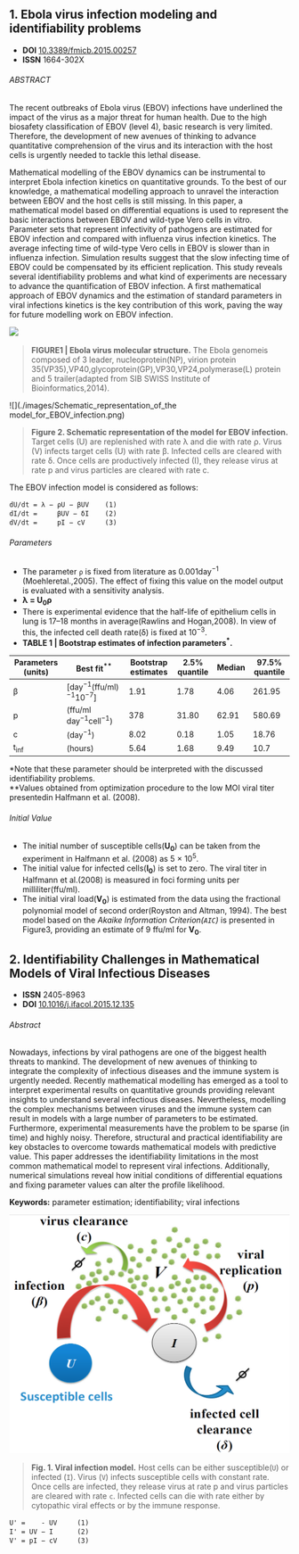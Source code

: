 ## 1. Ebola virus infection modeling and identifiability problems

+ **DOI** [10.3389/fmicb.2015.00257](https://www.doi.org/10.3389/fmicb.2015.00257)
+ **ISSN** 1664-302X

###### ABSTRACT
The recent outbreaks of Ebola virus (EBOV) infections have underlined the impact of the virus as a major threat for human health. Due to the high biosafety classification of EBOV (level 4), basic research is very limited. Therefore, the development of new avenues of thinking to advance quantitative comprehension of the virus and its interaction with the host cells is urgently needed to tackle this lethal disease.

Mathematical modelling of the EBOV dynamics can be instrumental to interpret Ebola infection kinetics on quantitative grounds. To the best of our knowledge, a mathematical modelling approach to unravel the interaction between EBOV and the host cells is still missing. In this paper, a mathematical model based on differential equations is used to represent the basic interactions between EBOV and wild-type Vero cells in vitro. Parameter sets that represent infectivity of pathogens are estimated for EBOV infection and compared with influenza virus infection kinetics. The average infecting time of wild-type Vero cells in EBOV is slower than in influenza infection. Simulation results suggest that the slow infecting time of EBOV could be compensated by its efficient replication. This study reveals several identifiability problems and what kind of experiments are necessary to advance the quantification of EBOV infection. A first mathematical approach of EBOV dynamics and the estimation of standard parameters in viral infections kinetics is the key contribution of this work, paving the way for future modelling work on EBOV infection.

![](./images/Ebola_virus_molecular_structure.png)
> **FIGURE1 | Ebola virus molecular structure.** The Ebola genomeis composed of 3 leader, nucleoprotein(NP), virion protein 35(VP35),VP40,glycoprotein(GP),VP30,VP24,polymerase(L) protein and 5 trailer(adapted from SIB SWISS Institute of Bioinformatics,2014).

![](./images/Schematic_representation_of_the model_for_EBOV_infection.png)
> **Figure 2. Schematic representation of the model for EBOV infection.** Target cells (U) are replenished with rate λ and die with rate ρ. Virus (V) infects target cells (U) with rate β. Infected cells are cleared with rate δ. Once cells are productively infected (I), they release virus at rate p and virus particles are cleared with rate c.

The EBOV infection model is considered as follows:

```vbnet
dU/dt = λ − ρU − βUV    (1)
dI/dt =     βUV − δI    (2)
dV/dt =     pI − cV     (3)
```

###### Parameters

+ The parameter ``ρ`` is fixed from literature as 0.001day<sup>−1</sup> (Moehleretal.,2005). The effect of fixing this value on the model output is evaluated with a sensitivity analysis.
+ **λ = U<sub>0</sub>ρ**
+ There is experimental evidence that the half-life of epithelium cells in lung is 17–18 months in average(Rawlins and Hogan,2008). In view of this, the infected cell death rate(δ) is fixed at 10<sup>−3</sup>.
+ **TABLE 1 | Bootstrap estimates of infection parameters<sup>*</sup>.**

|Parameters (units)|Best fit<sup>**</sup>                       |Bootstrap estimates|2.5% quantile|Median|97.5% quantile|
|------------------|------------------------------------------------------|---------|-------------|------|--------------|
|β                 |[day<sup>−1</sup>(ffu/ml)<sup>−1</sup>10<sup>−7</sup>]|1.91     |1.78         |4.06  |261.95        |
|p                 |(ffu/ml day<sup>−1</sup>cell<sup>−1</sup>)            |378      |31.80        |62.91 |580.69        |
|c                 |(day<sup>−1</sup>)                                    |8.02     |0.18         |1.05  |18.76         |
|t<sub>inf</sub>   |(hours)                                               |5.64     |1.68         |9.49  |10.7          |

\*Note that these parameter should be interpreted with the discussed identifiability problems.<br/>
\*\*Values obtained from optimization procedure to the low MOI viral titer presentedin Halfmann et al. (2008).

###### Initial Value

+ The initial number of susceptible cells(**U<sub>0</sub>**) can be taken from the experiment in Halfmann et al. (2008) as 5 × 10<sup>5</sup>.
+ The initial value for infected cells(**I<sub>0</sub>**) is set to zero. The viral titer in Halfmann et al.(2008) is measured in foci forming units per milliliter(ffu/ml).
+ The initial viral load(**V<sub>0</sub>**) is estimated from the data using the fractional polynomial model of second order(Royston and Altman, 1994). The best model based on the *Akaike Information Criterion(``AIC``)* is presented in Figure3,  providing an estimate of 9 ffu/ml for **V<sub>0</sub>**.

## 2. Identifiability Challenges in Mathematical Models of Viral Infectious Diseases

+ **ISSN** 2405-8963
+ **DOI** [10.1016/j.ifacol.2015.12.135](http://dx.doi.org/10.1016/j.ifacol.2015.12.135)

###### Abstract
Nowadays, infections by viral pathogens are one of the biggest health threats to mankind. The development of new avenues of thinking to integrate the complexity of infectious diseases and the immune system is urgently needed. Recently mathematical modelling has emerged as a tool to interpret experimental results on quantitative grounds providing relevant insights to understand several infectious diseases. Nevertheless, modelling the complex mechanisms between viruses and the immune system can result in models with a large number of parameters to be estimated. Furthermore, experimental measurements have the problem to be sparse (in time) and highly noisy. Therefore, structural and practical identifiability are key obstacles to overcome towards mathematical models with predictive value. This paper addresses the identifiability limitations in the most common mathematical model to represent viral infections. Additionally, numerical simulations reveal how initial conditions of differential equations and fixing parameter values can alter the profile likelihood.

**Keywords:** parameter estimation; identifiability; viral infections

![](./images/Viral_infection_model.png)
> **Fig. 1. Viral infection model.** Host cells can be either susceptible(``U``) or infected (``I``). Virus (``V``) infects susceptible cells with constant rate. Once cells are infected, they release virus at rate p and virus particles are cleared with rate ``c``. Infected cells can die with rate either by cytopathic viral effects or by the immune response.

```
U' =    - UV     (1)
I' = UV − I      (2)
V' = pI − cV     (3)
```